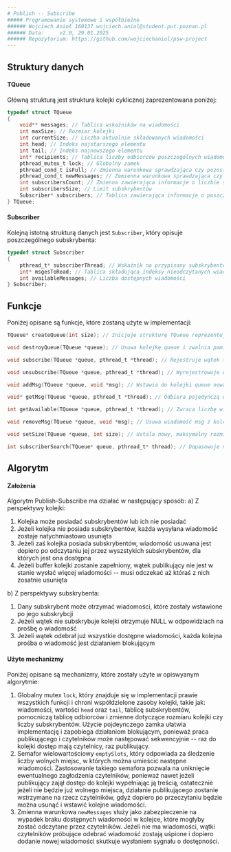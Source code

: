 ```yaml
---
# Publish -- Subscribe
##### Programowanie systemowe i współbieżne
###### Wojciech Anioł 160137 wojciech.aniol@student.put.poznan.pl
###### Data:     v2.0, 29.01.2025
###### Repozytorium: https://github.com/wojciechaniol/psw-project
---
```


## Struktury danych
#### TQueue
Główną strukturą jest struktura kolejki cyklicznej zaprezentowana poniżej:
```C
typedef struct TQueue
{
    void** messages; // Tablica wskaźników na wiadomości
    int maxSize; // Rozmiar kolejki
    int currentSize; // Liczba aktualnie składowanych wiadomości
    int head; // Indeks najstarszego elementu
    int tail; // Indeks najnowszego elementu
    int* recipients; // Tablica liczby odbiorców poszczególnych wiadomości
    pthread_mutex_t lock; // Globalny zamek
    pthread_cond_t isFull; // Zmienna warunkowa sprawdzająca czy pozostały jeszcze wolne miejsca do wysłania wiadomości
    pthread_cond_t newMessages; // Zemienna warunkowa sprawdzająca czy powstała nowa wiadomość
    int subscribersCount; // Zmienna zawierająca informacje o liczbie subskrybentów
    int subscribersSize; // Limit subskrybentów
    Subscriber* subscribers; // Tablica zawierająca informacje o poszczególnych subskrybentach
} TQueue;
```
#### Subscriber
Kolejną istotną strukturą danych jest `Subscriber`, który opisuje poszczególnego subskrybenta:
```C
typedef struct Subscriber
{
    pthread_t* subscriberThread; // Wskaźnik na przypisany subskrybentowi wątek
    int* msgesToRead; // Tablica składująca indeksy nieodczytanych wiadomości
    int availableMessages; // Liczba dostępnych wiadomości
} Subscriber;
```
## Funkcje 
Poniżej opisane są funkcje, które zostaną użyte w implementacji:
```C
TQueue* createQueue(int size); // Inicjuje strukturę TQueue reprezentującą nową kolejkę o początkowym, maksymalnym rozmiarze size
```
```C
void destroyQueue(TQueue *queue); // Usuwa kolejkę queue i zwalnia pamięć przez nią zajmowaną. Próba dostarczania lub odbioru nowych wiadomości z takiej kolejki będzie kończyła się błędem
```
```C
void subscribe(TQueue *queue, pthread_t *thread); // Rejestruje wątek thread jako kolejnego odbiorcę wiadomości z kolejki queue
```
```C
void unsubscribe(TQueue *queue, pthread_t *thread); // Wyrejestrowuje wątek thread z kolejki queue. Nieodebrane przez wątek wiadomości są traktowane jako odebrane
```
```C
void addMsg(TQueue *queue, void *msg); // Wstawia do kolejki queue nową wiadomość reprezentowaną wskaźnikiem msg
```
```C
void* getMsg(TQueue *queue, pthread_t *thread); // Odbiera pojedynczą wiadomość z kolejki queue dla wątku thread. Jeżeli nie ma nowych wiadomości, funkcja jest blokująca. Jeżeli wątek thread nie jest zasubskrybowany – zwracany jest pusty wskaźnik NULL
```
```C
int getAvailable(TQueue *queue, pthread_t *thread); // Zwraca liczbę wiadomości z kolejki queue dostępnych dla wątku thread
```
```C
void removeMsg(TQueue *queue, void *msg); // Usuwa wiadomość msg z kolejki
```
```C
void setSize(TQueue *queue, int size); // Ustala nowy, maksymalny rozmiar kolejki. Jeżeli nowy rozmiar jest mniejszy od aktualnej liczby wiadomości w kolejce, to nadmiarowe wiadomości są usuwane z kolejki, począwszy od najstarszych
```
```C
int subscriberSearch(TQueue* queue, pthread_t* thread); // Dopasowuje numer wątku do subskrybenta
```
## Algorytm
#### Założenia
Algorytm Publish-Subscribe ma działać w następujący sposób:
a) Z perspektywy kolejki:
1. Kolejka może posiadać subskrybentów lub ich nie posiadać
2. Jeżeli kolejka nie posiada subskrybentów, każda wysyłana wiadomość zostaje natychmiastowo usunięta
3. Jeżeli zaś kolejka posiada subskrybentów, wiadomość usuwana jest dopiero po odczytaniu jej przez wyszstykich subskrybentów, dla których jest ona dostępna
4. Jeżeli buffer kolejki zostanie zapełniony, wątek publikujący nie jest w stanie wysłać więcej wiadomości -- musi odczekać aż któraś z nich zosatnie usunięta

b) Z perspektywy subskrybenta:
1. Dany subskrybent może otrzymać wiadomości, które zostały wstawione po jego subskrybcji  
2. Jeżeli wątek nie subskrybuje kolejki otrzymuje NULL w odpowidziach na prośbę o wiadomość
3. Jeżeli wątek odebrał już wszystkie dostępne wiadomości, każda kolejna prośba o wiadomość jest działaniem blokującym

#### Użyte mechanizmy
Poniżej opisane są mechanizmy, które zostały użyte w opiswyanym algorytmie:
1. Globalny mutex ```lock```, który znajduje się w implementacji prawie wszystkich funkcji i chroni współdzielone zasoby kolejki, takie jak: wiadomości, wartości ```head``` oraz ```tail```, tablicę subskrybentów, pomocniczą tablicę odbiorców i zmienne dotyczące rozmiaru kolejki czy liczby subskrybentów. Użycie pojdeynczego zamka ułatwia implementację i zapobiega działaniom blokującym, ponieważ praca publikującego i czytelników może następować sekwencyjnie -- raz do kolejki dostęp mają czytelnicy, raz publikujący.
2. Semafor wielowartościowy ```emptySlots```, który odpowiada za śledzenie liczby wolnych miejsc, w których można umieścić następne wiadomości. Zastosowanie takiego semafora pozwala na uniknięcie ewentualnego zagłodzenia czytelników, ponieważ nawet jeżeli publikujący zajął dostęp do kolejki wypełniając ją treścią, ostatecznie jeżeli nie będzie już wolnego miejsca, działanie publikującego zostanie wstrzymane na rzecz czytelników, gdyż dopiero po przeczytaniu będzie można usunąć i wstawić kolejne wiadomości.
3. Zmienna warunkowa ```newMessages``` służy jako zabezpieczenie na wypadek braku dostępnych wiadomości w kolejce, które mogłyby zostać odczytane przez czytelników. Jeżeli nie ma wiadomości, wątki czytelników próbujące odebrać wiadomość zostają uśpione i dopiero dodanie nowej wiadomości skutkuje wysłaniem sygnału o dostępności.
